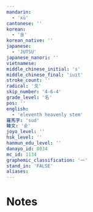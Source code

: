 ```yaml
---
mandarin:
  - 'xū'
cantonese: ''
korean:
  - '술'
korean_native: ''
japanese:
  - 'JUTSU'
japanese_nanori: ''
vietnamese:
middle_chinese_initial: 's'
middle_chinese_final: 'iuɪt'
stroke_count: ''
radical: '戈'
skip_number: '4-6-4'
grade_level: '名'
pos: ''
english:
  - 'eleventh heavenly stem'
羅馬字: 'sud'
韓文: '숟'
joyo_level: ''
hsk_level: ''
hanmun_edu_level: ''
danayo_id: 8034
mc_id: 1134
graphemic_classification: '一'
stand_in: 'FALSE'
aliases:
---
```


# Notes
